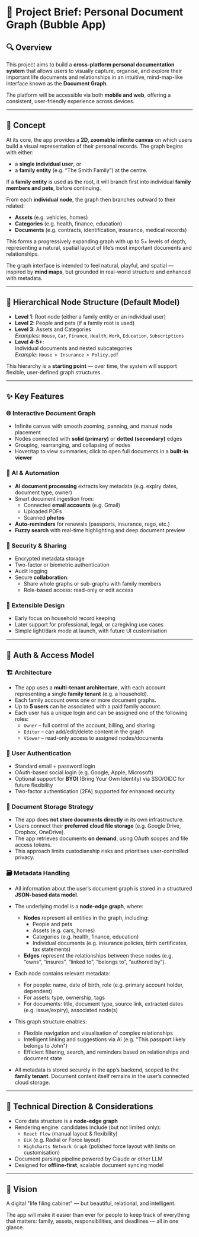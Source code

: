 # 📘 Project Brief: Personal Document Graph (Bubble App)

## 🔍 Overview

This project aims to build a **cross-platform personal documentation system** that allows users to visually capture, organise, and explore their important life documents and relationships in an intuitive, mind-map-like interface known as the **Document Graph**.

The platform will be accessible via both **mobile and web**, offering a consistent, user-friendly experience across devices.

---

## 🧠 Concept

At its core, the app provides a **2D, zoomable infinite canvas** on which users build a visual representation of their personal records. The graph begins with either:

- a **single individual user**, or  
- a **family entity** (e.g. “The Smith Family”) at the centre.

If a **family entity** is used as the root, it will branch first into individual **family members and pets**, before continuing.

From each **individual node**, the graph then branches outward to their related:

- **Assets** (e.g. vehicles, homes)
- **Categories** (e.g. health, finance, education)
- **Documents** (e.g. contracts, identification, insurance, medical records)

This forms a progressively expanding graph with up to 5+ levels of depth, representing a natural, spatial layout of life’s most important documents and relationships.

The graph interface is intended to feel natural, playful, and spatial — inspired by **mind maps**, but grounded in real-world structure and enhanced with metadata.

---

## 🌳 Hierarchical Node Structure (Default Model)

- **Level 1**: Root node (either a family entity or an individual user)
- **Level 2**: People and pets (if a family root is used)
- **Level 3**: Assets and Categories  
  _Examples_: `House`, `Car`, `Finance`, `Health`, `Work`, `Education`, `Subscriptions`
- **Level 4–5+**:  
  Individual documents and nested subcategories  
  _Example_: `House > Insurance > Policy.pdf`

This hierarchy is a **starting point** — over time, the system will support flexible, user-defined graph structures.

---

## ✨ Key Features

### 🌐 Interactive Document Graph

- Infinite canvas with smooth zooming, panning, and manual node placement
- Nodes connected with **solid (primary)** or **dotted (secondary)** edges
- Grouping, rearranging, and collapsing of nodes
- Hover/tap to view summaries; click to open full documents in a **built-in viewer**

### 🧠 AI & Automation

- **AI document processing** extracts key metadata (e.g. expiry dates, document type, owner)
- Smart document ingestion from:
  - Connected **email accounts** (e.g. Gmail)
  - Uploaded PDFs
  - Scanned **photos**
- **Auto-reminders** for renewals (passports, insurance, rego, etc.)
- **Fuzzy search** with real-time highlighting and deep document preview

### 🔐 Security & Sharing

- Encrypted metadata storage
- Two-factor or biometric authentication
- Audit logging
- Secure **collaboration**:
  - Share whole graphs or sub-graphs with family members
  - Role-based access: read-only or edit access

### 🧩 Extensible Design

- Early focus on household record keeping
- Later support for professional, legal, or caregiving use cases
- Simple light/dark mode at launch, with future UI customisation

---

## 🔐 Auth & Access Model

### 🏗️ Architecture

- The app uses a **multi-tenant architecture**, with each account representing a single **family tenant** (e.g. a household).
- Each family account owns one or more document graphs.
- Up to **5 users** can be associated with a paid family account.
- Each user has a unique login and can be assigned one of the following roles:
  - `Owner` – full control of the account, billing, and sharing
  - `Editor` – can add/edit/delete content in the graph
  - `Viewer` – read-only access to assigned nodes/documents

### 🔑 User Authentication

- Standard email + password login
- OAuth-based social login (e.g. Google, Apple, Microsoft)
- Optional support for **BYOI** (Bring Your Own Identity) via SSO/OIDC for future flexibility
- Two-factor authentication (2FA) supported for enhanced security

### 📁 Document Storage Strategy

- The app does **not store documents directly** in its own infrastructure.
- Users connect their **preferred cloud file storage** (e.g. Google Drive, Dropbox, OneDrive).
- The app retrieves documents **on demand**, using OAuth scopes and file access tokens.
- This approach limits custodianship risks and prioritises user-controlled privacy.

### 🗃️ Metadata Handling

- All information about the user’s document graph is stored in a structured **JSON-based data model**.
- The underlying model is a **node-edge graph**, where:
  - **Nodes** represent all entities in the graph, including:
    - People and pets
    - Assets (e.g. cars, homes)
    - Categories (e.g. health, finance, education)
    - Individual documents (e.g. insurance policies, birth certificates, tax statements)
  - **Edges** represent the relationships between these nodes (e.g. “owns”, “insures”, “linked to”, “belongs to”, “authored by”).

- Each node contains relevant metadata:
  - For people: name, date of birth, role (e.g. primary account holder, dependent)
  - For assets: type, ownership, tags
  - For documents: title, document type, source link, extracted dates (e.g. issue/expiry), associated node(s)

- This graph structure enables:
  - Flexible navigation and visualisation of complex relationships
  - Intelligent linking and suggestions via AI (e.g. "This passport likely belongs to John")
  - Efficient filtering, search, and reminders based on relationships and document state

- All metadata is stored securely in the app’s backend, scoped to the **family tenant**. Document content itself remains in the user’s connected cloud storage.

---

## 🔄 Technical Direction & Considerations

- Core data structure is a **node-edge graph**
- Rendering engine: candidates include (but not limited only):
  - `React Flow` (manual layout & flexibility)
  - `ELK` (e.g. Radial or Force layout)
  - `Highcharts Network Graph` (polished force layout with limits on customisation)
- Document parsing pipeline powered by Claude or other LLM
- Designed for **offline-first**, scalable document syncing model

---

## 🎯 Vision

A digital "life filing cabinet" — but beautiful, relational, and intelligent.

The app will make it easier than ever for people to keep track of everything that matters: family, assets, responsibilities, and deadlines — all in one glance.